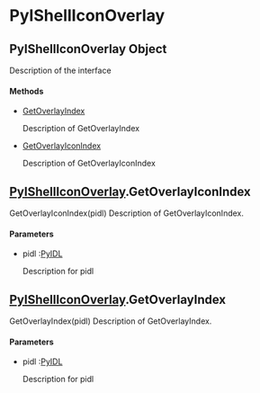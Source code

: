# PyIShellIconOverlay

## PyIShellIconOverlay Object



Description of the interface

#### Methods


  - [GetOverlayIndex](PyIShellIconOverlay.md#pyishelliconoverlaygetoverlayindex)

    Description of GetOverlayIndex&nbsp;

  - [GetOverlayIconIndex](PyIShellIconOverlay.md#pyishelliconoverlaygetoverlayiconindex)

    Description of GetOverlayIconIndex&nbsp;

## [PyIShellIconOverlay](#pyishelliconoverlay)\.GetOverlayIconIndex

GetOverlayIconIndex\(pidl\)
Description of GetOverlayIconIndex\.

#### Parameters


  - pidl :[PyIDL](#pyidl)

    Description for pidl

## [PyIShellIconOverlay](#pyishelliconoverlay)\.GetOverlayIndex

GetOverlayIndex\(pidl\)
Description of GetOverlayIndex\.

#### Parameters


  - pidl :[PyIDL](#pyidl)

    Description for pidl
